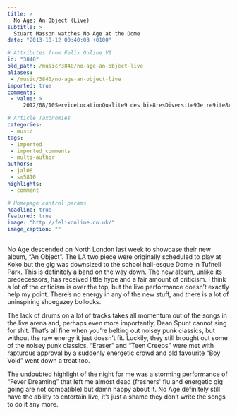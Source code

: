 ```yaml
---
title: >
  No Age: An Object (Live)
subtitle: >
  Stuart Masson watches No Age at the Dome
date: "2013-10-12 00:40:03 +0100"

# Attributes from Felix Online V1
id: "3840"
old_path: /music/3840/no-age-an-object-live
aliases:
 - /music/3840/no-age-an-object-live
imported: true
comments:
 - value: >
     2012/08/10ServiceLocationQualite9 des bie8resDiversite9Je re9ite8re: ma brasserie pre9fe9re9e dans tout montre9al. Autant pour la bie8re, d une qiluate9 exceptionnelle et absolument savoureuse, que ce soit de la Kf6lsch, de la IPA, ou de la Double Porter; que pour l ambiance et l endroit, qui est tout e0 fait charmeur, chaleureux, joli, invitant, comfortable, relaxant. Le menu de bouffe est succulent, la bie8re est succulente, tout est ge9nial. Vendu. Cheers to that!C'e9tait utile ?

# Article Taxonomies
categories:
 - music
tags:
 - imported
 - imported_comments
 - multi-author
authors:
 - jal08
 - sm5810
highlights:
 - comment

# Homepage control params
headline: true
featured: true
image: "http://felixonline.co.uk/"
image_caption: ""
---
```


No Age descended on North London last week to showcase their new album, “An Object”. The LA two piece were originally scheduled to play at Koko but the gig was downsized to the school hall-esque Dome in Tufnell Park. This is definitely a band on the way down. The new album, unlike its predecessors, has received little hype and a fair amount of criticism. I think a lot of the criticism is over the top, but the live performance doesn’t exactly help my point. There’s no energy in any of the new stuff, and there is a lot of uninspiring shoegazey bollocks.

The lack of drums on a lot of tracks takes all momentum out of the songs in the live arena and, perhaps even more importantly, Dean Spunt cannot sing for shit. That’s all fine when you’re belting out noisey punk classics, but without the raw energy it just doesn’t fit. Luckily, they still brought out some of the noisey punk classics. “Eraser” and “Teen Creeps” were met with rapturous approval by a suddenly energetic crowd and old favourite “Boy Void” went down a treat too.

The undoubted highlight of the night for me was a storming performance of “Fever Dreaming” that left me almost dead (freshers' flu and energetic gig going are not compatible) but damn happy about it. No Age definitely still have the ability to entertain live, it’s just a shame they don’t write the songs to do it any more.
